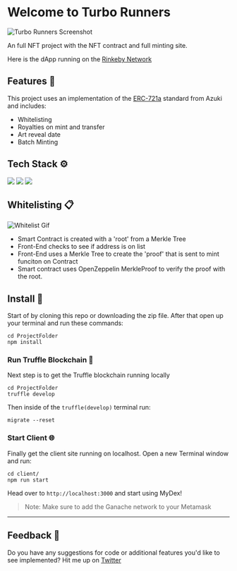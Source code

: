 # Welcome to Turbo Runners

![Turbo Runners Screenshot](https://raw.githubusercontent.com/jacobvanschenck/nft-project-nextjs/master/GIFs/turborunners-screenshot.gif)

An full NFT project with the NFT contract and full minting site.

Here is the dApp running on the [Rinkeby Network](####)

## Features 📼

This project uses an implementation of the [ERC-721a](https://www.azuki.com/erc721a) standard from Azuki and includes:

-   Whitelisting
-   Royalties on mint and transfer
-   Art reveal date
-   Batch Minting

## Tech Stack ⚙️

![](https://img.shields.io/badge/-Next.js-000000?logo=nextdotjs&logoColor=white&style=flat)
![](https://img.shields.io/badge/-Solidity-363636?logo=solidity&logoColor=black&style=flat)
![](https://img.shields.io/badge/-TailwindCSS-06B6D4?logo=tailwindcss&logoColor=white&style=flat)

## Whitelisting 📋

![Whitelist Gif](https://raw.githubusercontent.com/jacobvanschenck/nft-project-nextjs/master/GIFs/whitelist.gif)

-   Smart Contract is created with a 'root' from a Merkle Tree
-   Front-End checks to see if address is on list
-   Front-End uses a Merkle Tree to create the 'proof' that is sent to mint funciton on Contract
-   Smart contract uses OpenZeppelin MerkleProof to verify the proof with the root.

## Install 💾

Start of by cloning this repo or downloading the zip file.
After that open up your terminal and run these commands:

```
cd ProjectFolder
npm install
```

### Run Truffle Blockchain 🔗

Next step is to get the Truffle blockchain running locally

```
cd ProjectFolder
truffle develop
```

Then inside of the `truffle(develop)` terminal run:

```
migrate --reset
```

### Start Client 🌐

Finally get the client site running on localhost.
Open a new Terminal window and run:

```
cd client/
npm run start
```

Head over to `http://localhost:3000` and start using MyDex!

> Note: Make sure to add the Ganache network to your Metamask

---

## Feedback 🤝

Do you have any suggestions for code or additional features you'd like to see implemented? Hit me up on [Twitter](https://twitter.com/JacobVanSchenck)
